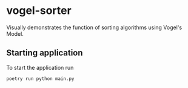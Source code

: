 # vogel-sorter

Visually demonstrates the function of sorting algorithms using Vogel's Model.

## Starting application
To start the application run
```bash
poetry run python main.py
```
